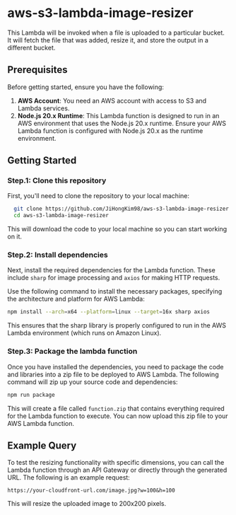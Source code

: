 # aws-s3-lambda-image-resizer

This Lambda will be invoked when a file is uploaded to a particular bucket. It will fetch the file that was added, resize it, and store the output in a different bucket.

## Prerequisites

Before getting started, ensure you have the following:

1. **AWS Account**: You need an AWS account with access to S3 and Lambda services.
2. **Node.js 20.x Runtime**: This Lambda function is designed to run in an AWS environment that uses the Node.js 20.x runtime. Ensure your AWS Lambda function is configured with Node.js 20.x as the runtime environment.

## Getting Started

### Step.1: Clone this repository

First, you'll need to clone the repository to your local machine:

```bash
  git clone https://github.com/JiHongKim98/aws-s3-lambda-image-resizer.git
  cd aws-s3-lambda-image-resizer
```

This will download the code to your local machine so you can start working on it.

### Step.2: Install dependencies

Next, install the required dependencies for the Lambda function. These include `sharp` for image processing and `axios` for making HTTP requests.

Use the following command to install the necessary packages, specifying the architecture and platform for AWS Lambda:

```bash
npm install --arch=x64 --platform=linux --target=16x sharp axios
```

This ensures that the sharp library is properly configured to run in the AWS Lambda environment (which runs on Amazon Linux).

### Step.3: Package the lambda function

Once you have installed the dependencies, you need to package the code and libraries into a zip file to be deployed to AWS Lambda. The following command will zip up your source code and dependencies:

```bash
npm run package
```

This will create a file called `function.zip` that contains everything required for the Lambda function to execute. You can now upload this zip file to your AWS Lambda function.

## Example Query

To test the resizing functionality with specific dimensions, you can call the Lambda function through an API Gateway or directly through the generated URL. The following is an example request:

```
https://your-cloudfront-url.com/image.jpg?w=100&h=100
```

This will resize the uploaded image to 200x200 pixels.

